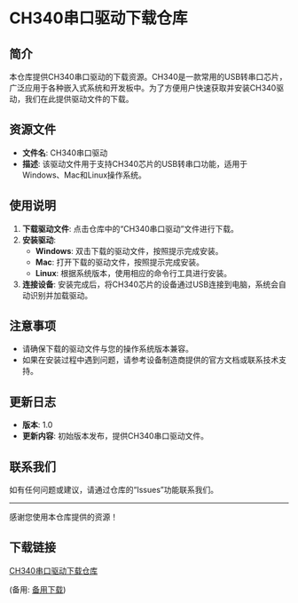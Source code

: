# CH340串口驱动下载仓库

## 简介
本仓库提供CH340串口驱动的下载资源。CH340是一款常用的USB转串口芯片，广泛应用于各种嵌入式系统和开发板中。为了方便用户快速获取并安装CH340驱动，我们在此提供驱动文件的下载。

## 资源文件
- **文件名**: CH340串口驱动
- **描述**: 该驱动文件用于支持CH340芯片的USB转串口功能，适用于Windows、Mac和Linux操作系统。

## 使用说明
1. **下载驱动文件**: 点击仓库中的“CH340串口驱动”文件进行下载。
2. **安装驱动**:
   - **Windows**: 双击下载的驱动文件，按照提示完成安装。
   - **Mac**: 打开下载的驱动文件，按照提示完成安装。
   - **Linux**: 根据系统版本，使用相应的命令行工具进行安装。
3. **连接设备**: 安装完成后，将CH340芯片的设备通过USB连接到电脑，系统会自动识别并加载驱动。

## 注意事项
- 请确保下载的驱动文件与您的操作系统版本兼容。
- 如果在安装过程中遇到问题，请参考设备制造商提供的官方文档或联系技术支持。

## 更新日志
- **版本**: 1.0
- **更新内容**: 初始版本发布，提供CH340串口驱动文件。

## 联系我们
如有任何问题或建议，请通过仓库的“Issues”功能联系我们。

---
感谢您使用本仓库提供的资源！

## 下载链接
[CH340串口驱动下载仓库](https://pan.quark.cn/s/129d625b7cb1) 

(备用: [备用下载](https://pan.baidu.com/s/1Lxf2LHqIYEZ1U8FBj58MEA?pwd=1234))
